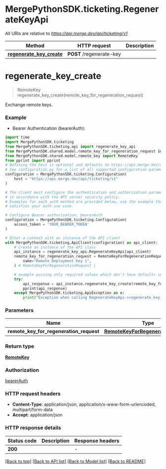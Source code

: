 # MergePythonSDK.ticketing.RegenerateKeyApi

All URIs are relative to *https://api.merge.dev/api/ticketing/v1*

| Method                                                                 | HTTP request             | Description |
| ---------------------------------------------------------------------- | ------------------------ | ----------- |
| [**regenerate_key_create**](RegenerateKeyApi.md#regenerate_key_create) | **POST** /regenerate-key |

# **regenerate_key_create**

> RemoteKey regenerate_key_create(remote_key_for_regeneration_request)

Exchange remote keys.

### Example

- Bearer Authentication (bearerAuth):

```python
import time
import MergePythonSDK.ticketing
from MergePythonSDK.ticketing.api import regenerate_key_api
from MergePythonSDK.shared.model.remote_key_for_regeneration_request import RemoteKeyForRegenerationRequest
from MergePythonSDK.shared.model.remote_key import RemoteKey
from pprint import pprint
# Defining the host is optional and defaults to https://api.merge.dev/api/ticketing/v1
# See configuration.py for a list of all supported configuration parameters.
configuration = MergePythonSDK.ticketing.Configuration(
    host = "https://api.merge.dev/api/ticketing/v1"
)

# The client must configure the authentication and authorization parameters
# in accordance with the API server security policy.
# Examples for each auth method are provided below, use the example that
# satisfies your auth use case.

# Configure Bearer authorization: bearerAuth
configuration = MergePythonSDK.ticketing.Configuration(
    access_token = 'YOUR_BEARER_TOKEN'
)

# Enter a context with an instance of the API client
with MergePythonSDK.ticketing.ApiClient(configuration) as api_client:
    # Create an instance of the API class
    api_instance = regenerate_key_api.RegenerateKeyApi(api_client)
    remote_key_for_regeneration_request = RemoteKeyForRegenerationRequest(
        name="Remote Deployment Key 1",
    ) # RemoteKeyForRegenerationRequest |

    # example passing only required values which don't have defaults set
    try:
        api_response = api_instance.regenerate_key_create(remote_key_for_regeneration_request)
        pprint(api_response)
    except MergePythonSDK.ticketing.ApiException as e:
        print("Exception when calling RegenerateKeyApi->regenerate_key_create: %s\n" % e)
```

### Parameters

| Name                                    | Type                                                                      | Description | Notes |
| --------------------------------------- | ------------------------------------------------------------------------- | ----------- | ----- |
| **remote_key_for_regeneration_request** | [**RemoteKeyForRegenerationRequest**](RemoteKeyForRegenerationRequest.md) |             |

### Return type

[**RemoteKey**](RemoteKey.md)

### Authorization

[bearerAuth](../README.md#bearerAuth)

### HTTP request headers

- **Content-Type**: application/json, application/x-www-form-urlencoded, multipart/form-data
- **Accept**: application/json

### HTTP response details

| Status code | Description | Response headers |
| ----------- | ----------- | ---------------- |
| **200**     |             | -                |

[[Back to top]](#) [[Back to API list]](../README.md#documentation-for-api-endpoints) [[Back to Model list]](../README.md#documentation-for-models) [[Back to README]](../README.md)
